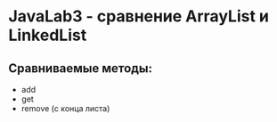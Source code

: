 # JavaLab3 - сравнение ArrayList и LinkedList
## Сравниваемые методы:
- add
- get
- remove (с конца листа)
